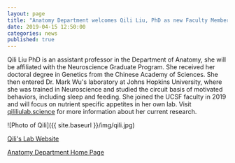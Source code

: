 ```yaml
---
layout: page
title: "Anatomy Department welcomes Qili Liu, PhD as new Faculty Member"
date: 2019-04-15 12:50:00
categories: news
published: true
---
```


Qili Liu PhD is an assistant professor in the Department of Anatomy, she will be affiliated with the Neuroscience Graduate Program. She received her doctoral degree in Genetics from the Chinese Academy of Sciences. She then entered Dr. Mark Wu's laboratory at Johns Hopkins University, where she was trained in Neuroscience and studied the circuit basis of motivated behaviors, including sleep and feeding. She joined the UCSF faculty in 2019 and will focus on nutrient specific appetites in her own lab. Visit [qililiulab.science](https://qililiulab.science) for more information about her current research.

![Photo of Qili]({{ site.baseurl }}/img/qili.jpg)

[Qili's Lab Website](https://qililiulab.science)

[Anatomy Department Home Page](http://anatomy.ucsf.edu)

